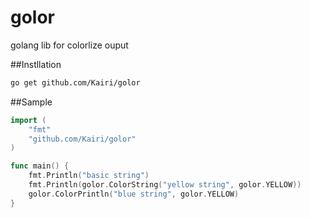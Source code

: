 golor
=====

golang lib for colorlize ouput

##Instllation

```bash
go get github.com/Kairi/golor
```

##Sample
```go
import (
    "fmt"
    "github.com/Kairi/golor"
)

func main() {
    fmt.Println("basic string")
    fmt.Println(golor.ColorString("yellow string", golor.YELLOW))
    golor.ColorPrintln("blue string", golor.YELLOW)    
}
```
    


